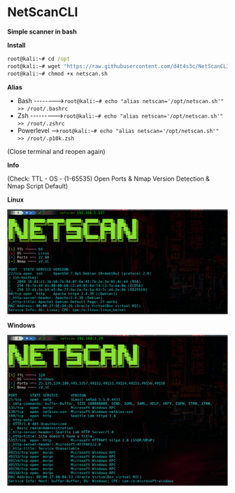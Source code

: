 # NetScanCLI

**Simple scanner in bash**

**Install**
```cmd
root@kali:~# cd /opt
root@kali:~# wget "https://raw.githubusercontent.com/d4t4s3c/NetScanCLI/main/netscan.sh"
root@kali:~# chmod +x netscan.sh
```
**Alias**

- Bash -------->`root@kali:~# echo "alias netscan='/opt/netscan.sh'" >> /root/.bashrc`
- Zsh --------->`root@kali:~# echo "alias netscan='/opt/netscan.sh'" >> /root/.zshrc`
- Powerlevel -->`root@kali:~# echo "alias netscan='/opt/netscan.sh'" >> /root/.p10k.zsh`

(Close terminal and reopen again)

**Info**

(Check: TTL - OS - (1-65535) Open Ports & Nmap Version Detection & Nmap Script Default)

**Linux**

![](/01.png)

**Windows**

![](/02.png)
